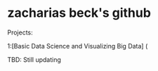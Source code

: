 # zacharias beck's github
Projects:

1:[Basic Data Science and Visualizing Big Data] (

TBD: Still updating
